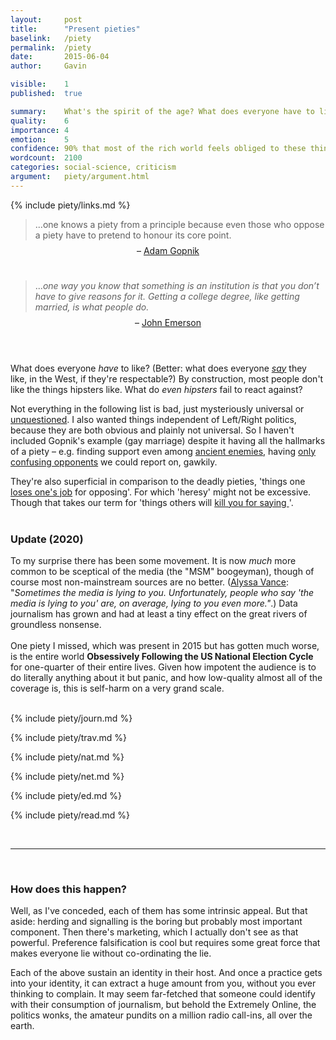 ```yaml
---
layout:     post
title:      "Present pieties"
baselink:   /piety
permalink:  /piety
date:       2015-06-04
author:     Gavin

visible:    1
published:  true

summary:    What's the spirit of the age? What does everyone have to like?
quality:    6
importance: 4
emotion:    5
confidence: 90% that most of the rich world feels obliged to these things.
wordcount:  2100
categories: social-science, criticism
argument:   piety/argument.html
---
```


{%	include piety/links.md		%}


<blockquote>...one knows a piety from a principle because even those who oppose a piety have to pretend to honour its core point.
</blockquote>
<center><p style="line-height: 5px;">– <a href="{{gop}}">Adam Gopnik</a>  </p></center>
<br>

<blockquote>
...<i>one way you know that something is an institution is that you don’t have to give reasons for it. Getting a college degree, like getting married, is what people do.</i>
</blockquote>
<center><p style="line-height: 5px;">– <a href="{{emer}}">John Emerson</a></p>
</center>
<br /><br>

What does everyone <i>have</i> to like? (Better: what does everyone <a href="{{pref}}"><i>say</i></a> they like, in the West, if they're respectable?) By construction, most people don't like the things hipsters like. What do <i>even hipsters</i> fail to react against?

<!-- Two people saying they don't like things you're supposed to: Nassim Taleb refuses to read the news, for <a href="{{aest}}">aesthetic</a> and <a href="{{epis}}">epistemic</a> reasons; Pierre Bayard says that one can and should talk about books one hasn't read. Good intellectuals aren't supposed to talk like this.<br /><br /> -->

Not everything in the following list is bad, just mysteriously universal or <a href="{{x}}">unquestioned</a>. I also wanted things independent of Left/Right politics, because they are both obvious and plainly not universal. So I haven't included Gopnik's example (gay marriage) despite it having all the hallmarks of a piety – e.g. finding support even among <a href="{{nat}}">ancient enemies</a>, having <a href="{{ag}}">only</a> <a href="{{wut}}">confusing opponents</a> we could report on, gawkily. 

They're also superficial in comparison to the deadly pieties, 'things one <a href="{{eich}}">loses one's job</a> for opposing'. For which 'heresy' might not be excessive. Though that takes our term for 'things others will <a href="{{heb}}">kill you for saying </a>'.
<br><br>

<div class="accordion">
	<h3>Update (2020)</h3>
	<div>
		To my surprise there has been some movement. It is now <i>much</i> more common to be sceptical of the media (the "MSM" boogeyman), though of course most non-mainstream sources are no better. (<a href="{{alys}}">Alyssa Vance</a>: "<i>Sometimes the media is lying to you. Unfortunately, people who say 'the media is lying to you' are, on average, lying to you even more."</i>.) Data journalism has grown and had at least a tiny effect on the great rivers of groundless nonsense.<br><br> 
		<!--  -->
		One piety I missed, which was present in 2015 but has gotten much worse, is the entire world <b>Obsessively Following the US National Election Cycle</b> for one-quarter of their entire lives. Given how impotent the audience is to do literally anything about it but panic, and how low-quality almost all of the coverage is, this is self-harm on a very grand scale.
	</div>
</div>


<br>


{%	include piety/journ.md		%}

{%	include piety/trav.md		%}

{%	include piety/nat.md		%}

{%	include piety/net.md		%}

{%	include piety/ed.md		%}

<!-- 	include piety/finance.md		%} -->


{%	include piety/read.md		%}

<br>

<hr />

<br>

### How does this happen?

Well, as I've conceded, each of them has some intrinsic appeal. But that aside: herding and signalling is the boring but probably most important component. Then there's marketing, which I actually don't see as that powerful. Preference falsification is cool but requires some great force that makes everyone lie without co-ordinating the lie. 

Each of the above sustain an identity in their host. And once a practice gets into your identity, it can extract a huge amount from you, without you ever thinking to complain. It may seem far-fetched that someone could identify with their consumption of journalism, but behold the Extremely Online, the politics wonks, the amateur pundits on a million radio call-ins, all over the earth. 

<br><br><br>


